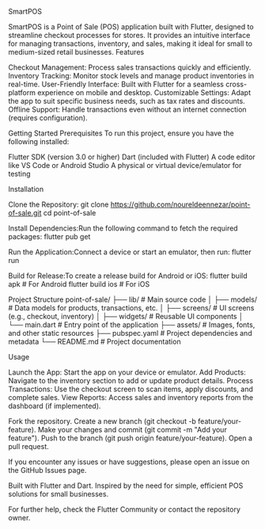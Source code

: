 SmartPOS

SmartPOS is a Point of Sale (POS) application built with Flutter, designed to streamline checkout processes for stores. It provides an intuitive interface for managing transactions, inventory, and sales, making it ideal for small to medium-sized retail businesses.
Features

Checkout Management: Process sales transactions quickly and efficiently.
Inventory Tracking: Monitor stock levels and manage product inventories in real-time.
User-Friendly Interface: Built with Flutter for a seamless cross-platform experience on mobile and desktop.
Customizable Settings: Adapt the app to suit specific business needs, such as tax rates and discounts.
Offline Support: Handle transactions even without an internet connection (requires configuration).

Getting Started
Prerequisites
To run this project, ensure you have the following installed:

Flutter SDK (version 3.0 or higher)
Dart (included with Flutter)
A code editor like VS Code or Android Studio
A physical or virtual device/emulator for testing

Installation

Clone the Repository:
git clone https://github.com/noureldeennezar/point-of-sale.git
cd point-of-sale


Install Dependencies:Run the following command to fetch the required packages:
flutter pub get


Run the Application:Connect a device or start an emulator, then run:
flutter run


Build for Release:To create a release build for Android or iOS:
flutter build apk  # For Android
flutter build ios  # For iOS



Project Structure
point-of-sale/
├── lib/                # Main source code
│   ├── models/         # Data models for products, transactions, etc.
│   ├── screens/        # UI screens (e.g., checkout, inventory)
│   ├── widgets/        # Reusable UI components
│   └── main.dart       # Entry point of the application
├── assets/             # Images, fonts, and other static resources
├── pubspec.yaml        # Project dependencies and metadata
└── README.md           # Project documentation

Usage

Launch the App: Start the app on your device or emulator.
Add Products: Navigate to the inventory section to add or update product details.
Process Transactions: Use the checkout screen to scan items, apply discounts, and complete sales.
View Reports: Access sales and inventory reports from the dashboard (if implemented).


Fork the repository.
Create a new branch (git checkout -b feature/your-feature).
Make your changes and commit (git commit -m "Add your feature").
Push to the branch (git push origin feature/your-feature).
Open a pull request.


If you encounter any issues or have suggestions, please open an issue on the GitHub Issues page.


Built with Flutter and Dart.
Inspired by the need for simple, efficient POS solutions for small businesses.

For further help, check the Flutter Community or contact the repository owner.